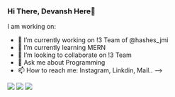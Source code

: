 ### Hi There, Devansh Here👋


I am working on:

- 🔭 I’m currently working on !3 Team of @hashes_jmi
- 🌱 I’m currently learning MERN
- 👯 I’m looking to collaborate on !3 Team
- 💬 Ask me about Programming
- 📫 How to reach me: Instagram, Linkdin, Mail..
-->

<p>
<a href="https://www.linkedin.com/in/devanshsingh13/"><img src="https://img.shields.io/badge/-Devansh Singh-0077B5?style=flat&logo=Linkedin&logoColor=white"/></a>
<a href="mailto:devansh18dp@gmail.com"><img src="https://img.shields.io/badge/-vivek.p9737@gmail.com-D14836?style=flat&logo=Gmail&logoColor=white"/></a>
<a href="https://instagram.com/sin_devansh"><img src="https://img.shields.io/badge/Instagram-sin__devansh-pink"/></a>
</p>

